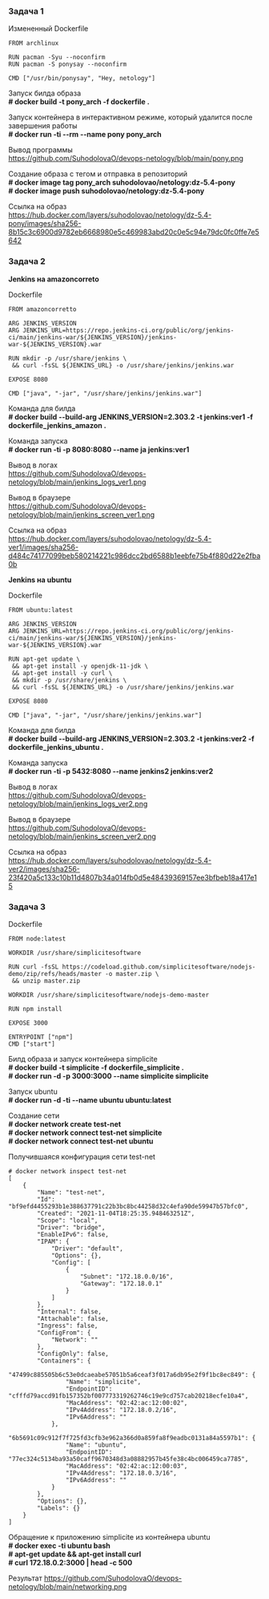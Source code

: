 ### Задача 1

Измененный Dockerfile
```
FROM archlinux

RUN pacman -Syu --noconfirm
RUN pacman -S ponysay --noconfirm

CMD ["/usr/bin/ponysay", "Hey, netology"]
```

Запуск билда образа  
**# docker build -t pony_arch -f dockerfile .**  

Запуск контейнера в интерактивном режиме, который удалится после завершения работы  
**# docker run -ti --rm --name pony pony_arch**  

Вывод программы  
https://github.com/SuhodolovaO/devops-netology/blob/main/pony.png

Создание образа с тегом и отправка в репозиторий  
**# docker image tag pony_arch suhodolovao/netology:dz-5.4-pony**  
**# docker image push suhodolovao/netology:dz-5.4-pony**  

Ссылка на образ  
https://hub.docker.com/layers/suhodolovao/netology/dz-5.4-pony/images/sha256-8b15c3c6900d9782eb6668980e5c469983abd20c0e5c94e79dc0fc0ffe7e5642

### Задача 2

**Jenkins на amazoncorreto**  

Dockerfile
```
FROM amazoncorretto

ARG JENKINS_VERSION
ARG JENKINS_URL=https://repo.jenkins-ci.org/public/org/jenkins-ci/main/jenkins-war/${JENKINS_VERSION}/jenkins-war-${JENKINS_VERSION}.war

RUN mkdir -p /usr/share/jenkins \
 && curl -fsSL ${JENKINS_URL} -o /usr/share/jenkins/jenkins.war

EXPOSE 8080

CMD ["java", "-jar", "/usr/share/jenkins/jenkins.war"]
```

Команда для билда  
**# docker build --build-arg JENKINS_VERSION=2.303.2 -t jenkins:ver1 -f dockerfile_jenkins_amazon .**  

Команда запуска  
**# docker run -ti -p 8080:8080 --name ja jenkins:ver1**  

Вывод в логах  
https://github.com/SuhodolovaO/devops-netology/blob/main/jenkins_logs_ver1.png  

Вывод в браузере  
https://github.com/SuhodolovaO/devops-netology/blob/main/jenkins_screen_ver1.png  

Ссылка на образ  
https://hub.docker.com/layers/suhodolovao/netology/dz-5.4-ver1/images/sha256-d484c74177099beb580214221c986dcc2bd6588b1eebfe75b4f880d22e2fba0b



**Jenkins на ubuntu**  

Dockerfile
```
FROM ubuntu:latest

ARG JENKINS_VERSION
ARG JENKINS_URL=https://repo.jenkins-ci.org/public/org/jenkins-ci/main/jenkins-war/${JENKINS_VERSION}/jenkins-war-${JENKINS_VERSION}.war

RUN apt-get update \
 && apt-get install -y openjdk-11-jdk \
 && apt-get install -y curl \
 && mkdir -p /usr/share/jenkins \
 && curl -fsSL ${JENKINS_URL} -o /usr/share/jenkins/jenkins.war

EXPOSE 8080

CMD ["java", "-jar", "/usr/share/jenkins/jenkins.war"]
```

Команда для билда  
**# docker build --build-arg JENKINS_VERSION=2.303.2 -t jenkins:ver2 -f dockerfile_jenkins_ubuntu .**  

Команда запуска  
**# docker run -ti -p 5432:8080 --name jenkins2 jenkins:ver2**  

Вывод в логах  
https://github.com/SuhodolovaO/devops-netology/blob/main/jenkins_logs_ver2.png  

Вывод в браузере  
https://github.com/SuhodolovaO/devops-netology/blob/main/jenkins_screen_ver2.png  

Ссылка на образ  
https://hub.docker.com/layers/suhodolovao/netology/dz-5.4-ver2/images/sha256-23f420a5c133c10b11d4807b34a014fb0d5e48439369157ee3bfbeb18a417e15

### Задача 3
Dockerfile
```
FROM node:latest

WORKDIR /usr/share/simplicitesoftware

RUN curl -fsSL https://codeload.github.com/simplicitesoftware/nodejs-demo/zip/refs/heads/master -o master.zip \
 && unzip master.zip

WORKDIR /usr/share/simplicitesoftware/nodejs-demo-master

RUN npm install

EXPOSE 3000

ENTRYPOINT ["npm"]
CMD ["start"]
```

Билд образа и запуск контейнера simplicite  
**# docker build -t simplicite -f dockerfile_simplicite .**  
**# docker run -d -p 3000:3000 --name simplicite simplicite**  

Запуск ubuntu  
**# docker run -d -ti --name ubuntu ubuntu:latest**  

Создание сети  
**# docker network create test-net**  
**# docker network connect test-net simplicite**  
**# docker network connect test-net ubuntu**  

Получившаяся конфигурация сети test-net  
```
# docker network inspect test-net
[
    {
        "Name": "test-net",
        "Id": "bf9efd4455293b1e388637791c22b3bc8bc44258d32c4efa90de59947b57bfc0",
        "Created": "2021-11-04T18:25:35.948463251Z",
        "Scope": "local",
        "Driver": "bridge",
        "EnableIPv6": false,
        "IPAM": {
            "Driver": "default",
            "Options": {},
            "Config": [
                {
                    "Subnet": "172.18.0.0/16",
                    "Gateway": "172.18.0.1"
                }
            ]
        },
        "Internal": false,
        "Attachable": false,
        "Ingress": false,
        "ConfigFrom": {
            "Network": ""
        },
        "ConfigOnly": false,
        "Containers": {
            "47499c885505b6c53e0dcaeabe57051b5a6ceaf3f017a6db95e2f9f1bc8ec849": {
                "Name": "simplicite",
                "EndpointID": "cfffd79accd91fb157352bf007773319262746c19e9cd757cab20218ecfe10a4",
                "MacAddress": "02:42:ac:12:00:02",
                "IPv4Address": "172.18.0.2/16",
                "IPv6Address": ""
            },
            "6b5691c09c912f7f725fd3cfb3e962a366d0a859fa8f9eadbc0131a84a5597b1": {
                "Name": "ubuntu",
                "EndpointID": "77ec324c5134ba93a50caff9670348d3a08882957b45fe38c4bc006459ca7785",
                "MacAddress": "02:42:ac:12:00:03",
                "IPv4Address": "172.18.0.3/16",
                "IPv6Address": ""
            }
        },
        "Options": {},
        "Labels": {}
    }
]
```

Обращение к приложению simplicite из контейнера ubuntu  
**# docker exec -ti ubuntu bash**  
**# apt-get update && apt-get install curl**  
**# curl 172.18.0.2:3000 | head -c 500**

Результат
https://github.com/SuhodolovaO/devops-netology/blob/main/networking.png